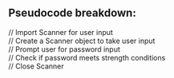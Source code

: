 <h2>Pseudocode breakdown:</h2>
<div>// Import Scanner for user input</div>
<div>// Create a Scanner object to take user input</div>
<div>// Prompt user for password input</div>
<div>// Check if password meets strength conditions</div>
<div>// Close Scanner</div>
